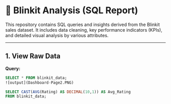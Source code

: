 # 🛒 Blinkit Analysis (SQL Report)

This repository contains SQL queries and insights derived from the Blinkit sales dataset. It includes data cleaning, key performance indicators (KPIs), and detailed visual analysis by various attributes.

---

## 1. View Raw Data

**Query:**
```sql
SELECT * FROM blinkit_data;
![output](Dashboard-Page2.PNG)

SELECT CAST(AVG(Rating) AS DECIMAL(10,1)) AS Avg_Rating
FROM blinkit_data;

